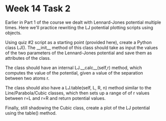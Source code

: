 # Week 14 Task 2

Earlier in Part 1 of the course we dealt with Lennard-Jones potential multiple times. Here we'll practice rewriting the LJ potential plotting scripts using objects.

Using quiz #2 script as a starting point (provided here), create a Python class LJ(). The \_\_init\_\_ method of this class should take as input the values of the two parameters of the Lennard-Jones potential and save them as attributes of the class. 

The class should have an internal LJ.\_\_calc\_\_(self,r) method, which computes the value of the potential, given a value of the separation between two atoms r. 

The class should also have a LJ.table(self, L, R, n) method similar to the Line/Parabola/Cubic classes, which then sets up a range of of r values between r=L and r=R and return potential values.

Finally, still shadowing the Cubic class, create a plot of the LJ potential using the table() method.
